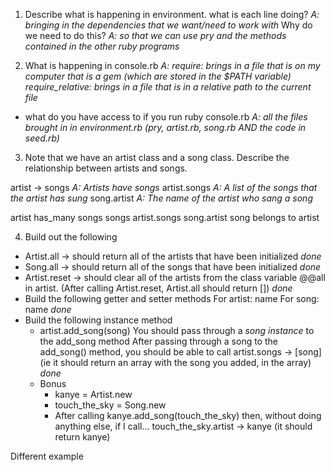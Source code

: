 

1. Describe what is happening in environment.
  what is each line doing?
  *A: bringing in the dependencies that we want/need to work with*
  Why do we need to do this?
  *A: so that we can use pry and the methods contained in the other
  ruby programs*

2. What is happening in console.rb
  *A:
  require: brings in a file that is on my computer that is a gem (which
    are stored in the $PATH variable)
  require_relative: brings in a file that is in a relative path to the
    current file*
  - what do you have access to if you run ruby console.rb
  *A: all the files brought in in environment.rb (pry, artist.rb, song.rb
    AND the code in seed.rb)*

3. Note that we have an artist class and a song class.  Describe the relationship between artists and songs.

  artist -> songs *A: Artists have songs*
  artist.songs *A: A list of the songs that the artist has sung*
  song.artist *A: The name of the artist who sang a song*


  artist has_many songs songs
  artist.songs
  song.artist
  song belongs to artist

4. Build out the following
  - Artist.all
    -> should return all of the artists that have been initialized
    *done*
  - Song.all
    -> should return all of the songs that have been initialized
    *done*
  - Artist.reset
    -> should clear all of the artists from the class variable @@all in artist.  (After calling Artist.reset, Artist.all should return [])
    *done*
  - Build the following getter and setter methods
    For artist: name
    For song: name
    *done*
  - Build the following instance method
    - artist.add_song(song)
      You should pass through a *song instance* to the add_song method
      After passing through a song to the add_song() method, you should be able to call artist.songs -> [song]
      (ie it should return an array with the song you added, in the array)
      *done*
    - Bonus
      - kanye = Artist.new
      - touch_the_sky = Song.new
      - After calling  kanye.add_song(touch_the_sky)
      then, without doing anything else, if I call...
     touch_the_sky.artist -> kanye
     (it should return kanye)


  Different example

